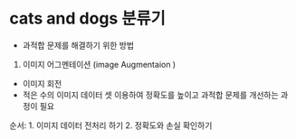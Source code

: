 # cats and dogs 분류기 
- 과적합 문제를 해결하기 위한 방법
1. 이미지 어그멘테이션 (image Augmentaion )
  - 이미지 회전 
  - 적은 수의 이미지 데이터 셋 이용하여 정확도를 높이고 과적합 문제를 개선하는 과정이 필요 
 
 
 순서: 1. 이미지 데이터 전처리 하기 2. 정확도와 손실 확인하기
